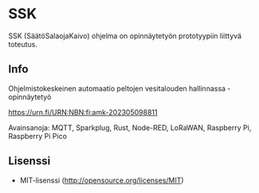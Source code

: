 # SSK

SSK (SäätöSalaojaKaivo) ohjelma on opinnäytetyön prototyypiin liittyvä toteutus.

## Info

Ohjelmistokeskeinen automaatio peltojen vesitalouden hallinnassa -opinnäytetyö

https://urn.fi/URN:NBN:fi:amk-202305098811

Avainsanoja: MQTT, Sparkplug, Rust, Node-RED, LoRaWAN, Raspberry Pi, Raspberry Pi Pico

## Lisenssi

- MIT-lisenssi (http://opensource.org/licenses/MIT)
